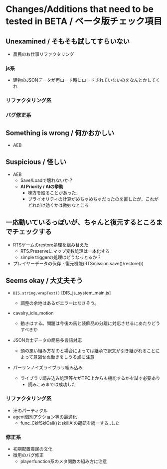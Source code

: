 # Changes/Additions that need to be tested in BETA / ベータ版チェック項目

## Unexamined / そもそも試してすらいない
- 農民のお仕事リファクタリング

### js系
- 建物のJSONデータが再ロード時にロードされていないのをなんとかしてくれ
	
### リファクタリング系

### バグ修正系

## Something is wrong / 何かおかしい

- AEB
## Suspicious / 怪しい
- AEB
  - Save/Loadで壊れないか？
  - **AI Priority / AIの挙動**
    - 味方を殴ることがあった..
    - プライオリティの計算がめちゃめちゃだったのを直したが、これがどれだけ効くかは微妙なところ




## 一応動いているっぽいが、ちゃんと復元するところまでチェックする
- RTSゲームのrestore処理を組み替えた
	- RTS.Preserveにマップ変数処理は一本化する
	- simple triggerの処理はどうなっとるか？
- プレイヤーデータの保存・復元機能(RTSmission.save()/restore())


## Seems okay / 大丈夫そう
- ``DIS.string.wrapText()`` [DIS_js_system_main.js]
  - 調整の余地はあるがエラーはなさそう。
- cavalry_idle_motion
  - 動きはする。問題は今後の馬と装飾品の分離に対応させるにあたりどうすべきか
- JSON兵士データの簡易多言語対応
  - 頭の悪い組み方なのと場合によっては継承で訳文が引き継がれることによって意図せぬ働きをしうる点に注意
	
- パーリンノイズライブラリ組み込み
  - ライブラリ読み込み処理等々がTPC上からも機能するかを試す必要あり
	- 読みこみまでは成功した


### リファクタリング系
- 汗のパーティクル
- agent個別アクション等の最適化
	- func_CkIfSklCall()とskillAIの齟齬を統一する..した

### 修正系
- 初期配置農民の文化
- 徴用のバグ修正
  - playerfunction系のメタ関数の組み方に注意
  
